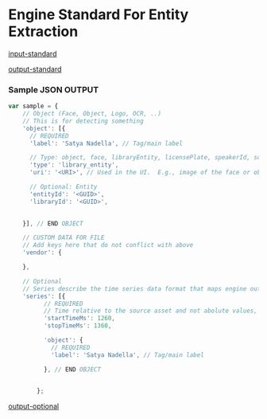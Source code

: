 # Engine Standard For Entity Extraction

[comment]: <> (------------------- INPUT Section -------------------)

[input-standard](../components/input-text-standard.md ':include')


[comment]: <> (------------------- OUTPUT Section -------------------)

[output-standard](../components/output-standard.md ':include')

### Sample JSON OUTPUT
```javascript
var sample = {
    // Object (Face, Object, Logo, OCR, ..)
    // This is for detecting something
    'object': [{
      // REQUIRED
      'label': 'Satya Nadella', // Tag/main label

      // Type: object, face, libraryEntity, licensePlate, speakerId, soundId, concept, keyword, namedEntity
      'type': 'library_entity',
      'uri': '<URI>', // Used in the UI.  E.g., image of the face or object to use in search results

      // Optional: Entity
      'entityId': '<GUID>',
      'libraryId': '<GUID>',

  
    }], // END OBJECT

    // CUSTOM DATA FOR FILE
    // Add keys here that do not conflict with above
    'vendor': {

    },

    // Optional
    // Series describe the time series data format that maps engine outputs with correlated time slices
    'series': [{
          // REQUIRED
          // Time relative to the source asset and not abolute values, if not time-based source (video, audio)
          'startTimeMs': 1260,
          'stopTimeMs': 1360,

          'object': {
            // REQUIRED
            'label': 'Satya Nadella', // Tag/main label

          }, // END OBJECT

 
        };
```

[comment]: <> (------------------- OPTIONAL Section -------------------)

[output-optional](../components/output-optional.md ':include')
